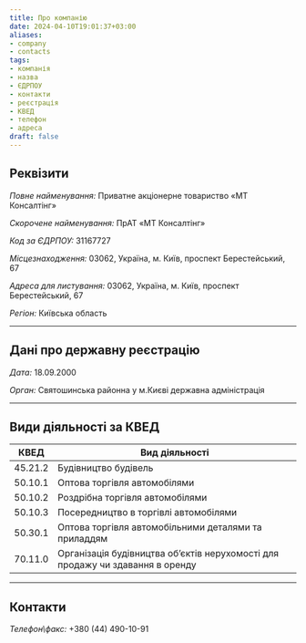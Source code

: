 ```yaml
---
title: Про компанію
date: 2024-04-10T19:01:37+03:00
aliases:
- company
- contacts
tags:
- компанія
- назва
- ЄДРПОУ
- контакти
- реєстрація
- КВЕД
- телефон
- адреса
draft: false
---
```


## Реквізити

*Повне найменування:* Приватне акціонерне товариство «МТ Консалтінг»

*Скорочене найменування:* ПрАТ «МТ Консалтінг»

*Код за ЄДРПОУ:* 31167727

*Місцезнаходження:* 03062, Україна, м. Київ, проспект Берестейський, 67

*Адреса для листування:* 03062, Україна, м. Київ, проспект Берестейський, 67

*Регіон:* Київська область

---

## Дані про державну реєстрацію

*Дата:* 18.09.2000

*Орган:* Святошинська районна у м.Києві державна адміністрація

---

## Види діяльності за КВЕД

| КВЕД | Вид діяльності |
| ---- | -------------- |
| 45.21.2 | Будівництво будівель |
| 50.10.1 | Оптова торгівля автомобілями |
| 50.10.2 | Роздрібна торгівля автомобілями |
| 50.10.3 | Посередництво в торгівлі автомобілями |
| 50.30.1 | Оптова торгівля автомобільними деталями та приладдям |
| 70.11.0 | Організація будівництва об’єктів нерухомості для продажу чи здавання в оренду |

---

## Контакти

*Телефон\факс:* +380 (44) 490-10-91
